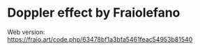 # Doppler effect by Fraiolefano

Web version: https://fraio.art/code.php/63478bf1a3bfa5461feac54953b81540

